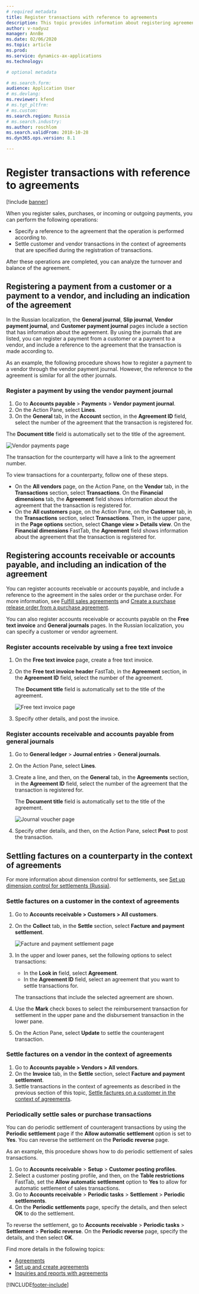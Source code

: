```yaml
---
# required metadata
title: Register transactions with reference to agreements 
description: This topic provides information about registering agreements transactions.
author: v-nadyuz
manager: AnnBe
ms.date: 02/06/2020
ms.topic: article
ms.prod: 
ms.service: dynamics-ax-applications
ms.technology: 

# optional metadata

# ms.search.form:  
audience: Application User
# ms.devlang: 
ms.reviewer: kfend
# ms.tgt_pltfrm: 
# ms.custom: 
ms.search.region: Russia
# ms.search.industry: 
ms.author: roschlom
ms.search.validFrom: 2018-10-28
ms.dyn365.ops.version: 8.1

---
```


# Register transactions with reference to agreements
[!include [banner](../includes/banner.md)]

When you register sales, purchases, or incoming or outgoing payments, you can perform the following operations:

- Specify a reference to the agreement that the operation is performed according to.
- Settle customer and vendor transactions in the context of agreements that are specified during the registration of transactions.

After these operations are completed, you can analyze the turnover and balance of the agreement.

## Registering a payment from a customer or a payment to a vendor, and including an indication of the agreement

In the Russian localization, the **General journal**, **Slip journal**, **Vendor payment journal**, and **Customer payment journal** pages include a section that has information about the agreement. By using the journals that are listed, you can register a payment from a customer or a payment to a vendor, and include a reference to the agreement that the transaction is made according to.

As an example, the following procedure shows how to register a payment to a vendor through the vendor payment journal. However, the reference to the agreement is similar for all the other journals.

### Register a payment by using the vendor payment journal

1. Go to **Accounts payable** \> **Payments** \> **Vendor payment journal**.
2. On the Action Pane, select **Lines**.
3. On the **General** tab, in the **Account** section, in the **Agreement ID** field, select the number of the agreement that the transaction is registered for.

The **Document title** field is automatically set to the title of the agreement.

![Vendor payments page](media/10_Vendor_payments.png)

The transaction for the counterparty will have a link to the agreement number.

To view transactions for a counterparty, follow one of these steps.

   - On the **All vendors** page, on the Action Pane, on the **Vendor** tab, in the **Transactions** section, select **Transactions**. On the **Financial dimensions** tab, the **Agreement** field shows information about the agreement that the transaction is registered for.
   -  On the **All customers** page, on the Action Pane, on the **Customer** tab, in the **Transactions** section, select **Transactions**. Then, in the upper pane, in the **Page options** section, select **Change view \> Details view**. On the **Financial dimensions** FastTab, the **Agreement** field shows information about the agreement that the transaction is registered for.

## Registering accounts receivable or accounts payable, and including an indication of the agreement

You can register accounts receivable or accounts payable, and include a reference to the agreement in the sales order or the purchase order. For more information, see [Fulfill sales agreements](../../supply-chain/sales-marketing/tasks/fulfill-sales-agreements.md) and [Create a purchase release order from a purchase agreement](../../supply-chain/procurement/tasks/create-purchase-release-order-purchase-agreement.md).

You can also register accounts receivable or accounts payable on the **Free text invoice** and **General journals** pages. In the Russian localization, you can specify a customer or vendor agreement.

### Register accounts receivable by using a free text invoice

1. On the **Free text invoice** page, create a free text invoice.
2. On the **Free text invoice header** FastTab, in the **Agreement** section, in the **Agreement ID** field, select the number of the agreement.

    The **Document title** field is automatically set to the title of the agreement.

    ![Free text invoice page](media/11_Free_text_invoice.png)

3. Specify other details, and post the invoice.

### Register accounts receivable and accounts payable from general journals

1. Go to **General ledger** \> **Journal entries** \> **General journals**.
2. On the Action Pane, select **Lines**.
3. Create a line, and then, on the **General** tab, in the **Agreements** section, in the **Agreement ID** field, select the number of the agreement that the transaction is registered for.

    The **Document title** field is automatically set to the title of the agreement.

    ![Journal voucher page](media/12_Journal_voucher.png)

4. Specify other details, and then, on the Action Pane, select **Post** to post the transaction.

## Settling factures on a counterparty in the context of agreements

For more information about dimension control for settlements, see [Set up dimension control for settlements (Russia)](rus-transactions-settlement-date.md).

### <a name="settle-factures-customer-agreements"></a>Settle factures on a customer in the context of agreements

1. Go to **Accounts receivable \> Customers \> All customers**.
2. On the **Collect** tab, in the **Settle** section, select **Facture and payment settlement**.

    ![Facture and payment settlement page](media/13_Facture_and_payment_settlement.png)

3. In the upper and lower panes, set the following options to select transactions:

   - In the **Look in** field, select **Agreement**.
    - In the **Agreement ID** field, select an agreement that you want to settle transactions for.
    
    The transactions that include the selected agreement are shown.

4. Use the **Mark** check boxes to select the reimbursement transaction for settlement in the upper pane and the disbursement transaction in the lower pane.
5. On the Action Pane, select **Update** to settle the counteragent transaction.

### Settle factures on a vendor in the context of agreements

1. Go to **Accounts payable \> Vendors \> All vendors**.
2. On the **Invoice** tab, in the **Settle** section, select **Facture and payment settlement**.
3. Settle transactions in the context of agreements as described in the previous section of this topic, [Settle factures on a customer in the context of agreements](#settle-factures-customer-agreements).

### Periodically settle sales or purchase transactions

You can do periodic settlement of counteragent transactions by using the **Periodic settlement** page if the **Allow automatic settlement** option is set to **Yes**. You can reverse the settlement on the **Periodic reverse** page.

As an example, this procedure shows how to do periodic settlement of sales transactions.

1. Go to **Accounts receivable** \> **Setup** \> **Customer posting profiles**.
2. Select a customer posting profile, and then, on the **Table restrictions** FastTab, set the **Allow automatic settlement** option to **Yes** to allow for automatic settlement of sales transactions.
3. Go to **Accounts receivable** \> **Periodic tasks** \> **Settlement** \> **Periodic settlements**.
4. On the **Periodic settlements** page, specify the details, and then select **OK** to do the settlement.

To reverse the settlement, go to **Accounts receivable** \> **Periodic tasks** \> **Settlement** \> **Periodic reverse**. On the **Periodic reverse** page, specify the details, and then select **OK**.

Find more details in the following topics:

- [Agreements](rus-agreements.md)
- [Set up and create agreements](rus-set-up-and-create-agreements.md)
- [Inquiries and reports with agreements](rus-inquiries-reports-agreements.md)


[!INCLUDE[footer-include](../../includes/footer-banner.md)]